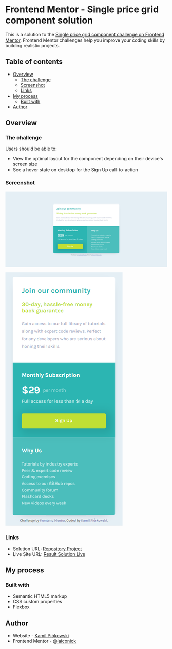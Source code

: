 # Frontend Mentor - Single price grid component solution

This is a solution to the [Single price grid component challenge on Frontend Mentor](https://www.frontendmentor.io/challenges/single-price-grid-component-5ce41129d0ff452fec5abbbc). Frontend Mentor challenges help you improve your coding skills by building realistic projects. 

## Table of contents

- [Overview](#overview)
  - [The challenge](#the-challenge)
  - [Screenshot](#screenshot)
  - [Links](#links)
- [My process](#my-process)
  - [Built with](#built-with)
- [Author](#author)

## Overview

### The challenge

Users should be able to:

- View the optimal layout for the component depending on their device's screen size
- See a hover state on desktop for the Sign Up call-to-action

### Screenshot

![desktop version](/screenshots/desktop-view.png)

![mobile version](/screenshots/mobile-view.png)

### Links

- Solution URL: [Repository Project](https://github.com/laiconick/single-price-grid-component)
- Live Site URL: [Result Solution Live](https://laiconick.github.io/single-price-grid-component/)

## My process

### Built with

- Semantic HTML5 markup
- CSS custom properties
- Flexbox

## Author

- Website - [Kamil Piókowski](https://github.com/laiconick)
- Frontend Mentor - [@laiconick](https://www.frontendmentor.io/profile/laiconick)
